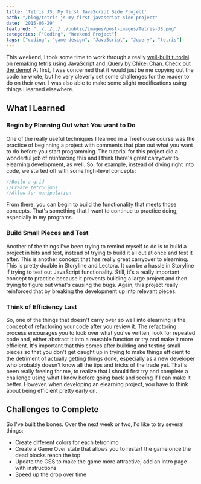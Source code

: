```yaml
---
title: 'Tetris JS: My first JavaScript Side Project'
path: "/blog/tetris-js-my-first-javascript-side-project"
date: '2015-06-29'
featured: "../../../../public/images/post-images/Tetris-JS.png"
categories: ["Coding", "Weekend Project"]
tags: ["coding", "game design", "JavaScript", "Jquery", "tetris"]
---
```


This weekend, I took some time to work through a really [well-built tutorial on remaking tetris using JavaScript and jQuery by Chikei Chan](https://chikeichan.wordpress.com/tag/tetris-js/). [Check out the demo!](http://knanthony.com/showcase/TetrisJS/old/index.html) At first, I was concerned that it would just be me copying out the code he wrote, but he very cleverly set some challenges for the reader to do on their own. I was also able to make some slight modifications using things I learned elsewhere.

## What I Learned

### Begin by Planning Out what You want to Do

One of the really useful techniques I learned in a Treehouse course was the practice of beginning a project with comments that plan out what you want to do before you start programming. The tutorial for this project did a wonderful job of reinforcing this and I think there's great carryover to elearning development, as well. So, for example, instead of diving right into code, we started off with some high-level concepts:

```javascript
//Build a grid
//Create tetronimos
//Allow for manipulation
```

From there, you can begin to build the functionality that meets those concepts. That's something that I want to continue to practice doing, especially in my programs.

### Build Small Pieces and Test

Another of the things I've been trying to remind myself to do is to build a project in bits and test, instead of trying to build it all out at once and test it after. This is another concept that has really great carryover to elearning. This is pretty doable in Storyline and Lectora. It can be a hassle in Storyline if trying to test out JavaScript functionality. Still, it's a really important concept to practice because it prevents building a large project and then trying to figure out what's causing the bugs. Again, this project really reinforced that by breaking the development up into relevant pieces.

### Think of Efficiency Last

So, one of the things that doesn't carry over so well into elearning is the concept of refactoring your code after you review it. The refactoring process encourages you to look over what you've written, look for repeated code and, either abstract it into a reusable function or try and make it more efficient. It's important that this comes after building and testing small pieces so that you don't get caught up in trying to make things efficient to the detriment of actually getting things done, especially as a new developer who probably doesn't know all the tips and tricks of the trade yet. That's been really freeing for me, to realize that I should first try and complete a challenge using what I know before going back and seeing if I can make it better. However, when developing an elearning project, you have to think about being efficient pretty early on.

## Challenges to Complete

So I've built the bones. Over the next week or two, I'd like to try several things:

*   Create different colors for each tetronimo
*   Create a Game Over state that allows you to restart the game once the dead blocks reach the top
*   Update the CSS to make the game more attractive, add an intro page with instructions
*   Speed up the drop over time
